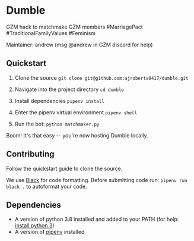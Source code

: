 # Dumble

GZM hack to matchmake GZM members #MarriagePact #TraditionalFamilyValues #Feminism

Maintainer: andrew (msg @andrew in GZM discord for help)


## Quickstart
1. Clone the source
`git clone git@github.com:ajroberts0417/dumble.git`

2. Navigate into the project directory
`cd dumble`

3. Install dependencies
`pipenv install`

4. Enter the pipenv virtual environment
`pipenv shell`

5. Run the bot:
`python matchmaker.py`

Boom! It's that easy -- you're now hosting Dumble locally.

## Contributing
Follow the quickstart guide to clone the source.

We use [Black](https://pypi.org/project/black/#:~:text=Black%20is%20the%20uncompromising%20Python,energy%20for%20more%20important%20matters.) for code formatting.
Before submitting code run: `pipenv run black .` to autoformat your code.

## Dependencies
- A version of python 3.8 installed and added to your PATH (for help: [install python 3](https://www.codecademy.com/articles/install-python3))
- A version of [pipenv](https://pypi.org/project/pipenv/) installed
